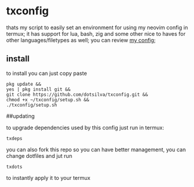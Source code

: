 # txconfig

thats my script to easily set an environment for using my neovim config in termux;
it has support for lua, bash, zig and some other nice to haves for other languages/filetypes as well;
you can review [my config](https://github.com/dotsilva/kstermux.nvim);

## install

to install you can just copy paste

```
pkg update &&
yes | pkg install git &&
git clone https://github.com/dotsilva/txconfig.git &&
chmod +x ~/txconfig/setup.sh &&
./txconfig/setup.sh
```

##updating

to upgrade dependencies used by this config just run in termux:

```
txdeps
```

you can also fork this repo so you can have better management,
you can change dotfiles and jut run

```
txdots
```

to instantly apply it to your termux

